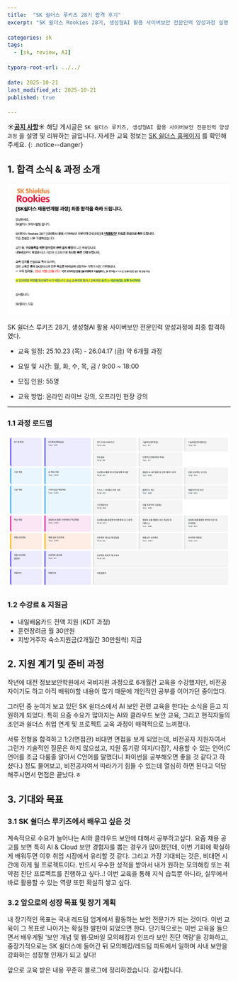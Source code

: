 ```yaml
---
title:  "SK 쉴더스 루키즈 28기 합격 후기"
excerpt: "SK 쉴더스 Rookies 28기, 생성형AI 활용 사이버보안 전문인력 양성과정 설명 및 리뷰"

categories: sk
tags:
  - [sk, review, AI]

typora-root-url: ../../
 
date: 2025-10-21
last_modified_at: 2025-10-21
published: true

---
```


**☀️<u>공지 사항</u>☀️** 해당 게시글은 `SK 쉴더스 루키즈, 생성형AI 활용 사이버보안 전문인력 양성과정` 을 설명 및 리뷰하는 글입니다. 자세한 교육 정보는  [SK 쉴더스 홈페이지](https://sslc.kr/) 를 확인해주세요.
{: .notice--danger}



## 1. **합격 소식 & 과정 소개**

<img src="../../images/2025-10-21-review/image-20251021215423808.png" alt="image-20251021215423808" style="zoom:50%;" />

SK 쉴더스 루키즈 28기, 생성형AI 활용 사이버보안 전문인력 양성과정에 최종 합격하였다.

- 교육 일정: 25.10.23 (목) - 26.04.17 (금) 약 6개월 과정

- 요일 및 시간: 월, 화, 수, 목, 금 / 9:00 ~ 18:00

- 모집 인원: 55명

- 교육 방법: 온라인 라이브 강의, 오프라인 현장 강의



---

### 1.1 과정 로드맵

![image-20251029235946415](/images/2025-10-21-review/image-20251029235946415.png)


### 1.2 수강료 & 지원금
- 내일배움카드 전액 지원 (KDT 과정)
- 훈련장려금 월 30만원
- 지방거주자 숙소지원금(2개월간 30만원씩) 지급




## 2. **지원 계기 및 준비 과정**

작년에 대전 정보보안학원에서 국비지원 과정으로 6개월간 교육을 수강했지만, 비전공자이기도 하고 아직 배워야할 내용이 많기 때문에 개인적인 공부를 이어가던 중이었다.

그러던 중 눈여겨 보고 있던 SK 쉴더스에서 AI 보안 관련 교육을 한다는 소식을 듣고 지원하게 되었다. 특히 요즘 수요가 많아지는 AI와 클라우드 보안 교육, 그리고 현직자들의 조언과 쉴더스 취업 연계 및 프로젝트 교육 과정이 매력적으로 느껴졌다.

서류 전형을 합격하고 1:2(면접관) 비대면 면접을 보게 되었는데, 비전공자 지원자여서 그런가 기술적인 질문은 하지 않으셨고, 지원 동기랑 의지/다짐?, 사용할 수 있는 언어(C언어를 조금 다룰줄 알아서 C언어를 말했더니 파이썬을 공부해오면 좋을 것 같다고 하셨다.) 정도 물어보고, 비전공자여서 따라가기 힘들 수 있는데 열심히 하면 된다고 덕담해주시면서 면접은 끝났다.ㅎ







## 3.  **기대와 목표**

### 3.1 **SK 쉴더스 루키즈에서 배우고 싶은 것**  
계속적으로 수요가 늘어나는 AI와 클라우드 보안에 대해서 공부하고싶다. 요즘 채용 공고를 보면 특히 AI & Cloud 보안 경험자를 뽑는 경우가 많아졌던데, 이번 기회에 확실하게 배워두면 이후 취업 시장에서 유리할 것 같다. 그리고 가장 기대되는 것은, 비대면 시간에 하게 될 프로젝트이다. 반드시 우수한 성적을 받아서 내가 원하는 모의해킹 또는 취약점 진단 프로젝트를 진행하고 싶다..! 이번 교육을 통해 지식 습득뿐 아니라, 실무에서 바로 활용할 수 있는 역량 또한 확실히 쌓고 싶다.



### 3.2 **앞으로의 성장 목표 및 장기 계획**  
내 장기적인 목표는 국내 레드팀 업계에서 활동하는 보안 전문가가 되는 것이다. 이번 교육이 그 목표로 나아가는 확실한 발판이 되었으면 한다. 단기적으로는 이번 교육을 들으면서 배우게될 '보안 개념 및 웹·모바일 모의해킹과 인프라 보안 진단 역량'을 강화하고, 중장기적으로는 SK 쉴더스에 들어간 뒤 모의해킹/레드팀 파트에서 일하며 사내 보안을 강화하는 성장형 인재가 되고 싶다!




앞으로 교육 받은 내용 꾸준히 블로그에 정리하겠습니다. 감사합니다.
